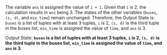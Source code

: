 The variable `ans` is assigned the value of `i + 1`. Given that `i` is 2, the calculation results in `ans` being 3. The states of the other variables (`buses`, `(s, d)`, and `min_time`) remain unchanged. Therefore, the Output State is: `buses` is a list of tuples with at least 3 tuples, `i` is 2, `(s, d)` is the third tuple in the buses list, `min_time` is assigned the value of `time`, and `ans` is 3.

Output State: **`buses` is a list of tuples with at least 3 tuples, `i` is 2, `(s, d)` is the third tuple in the buses list, `min_time` is assigned the value of `time`, and `ans` is 3**.